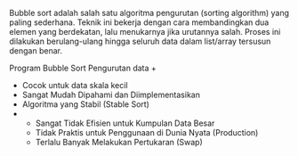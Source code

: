 
Bubble sort adalah salah satu algoritma pengurutan (sorting algorithm) yang paling sederhana. Teknik ini bekerja dengan cara membandingkan dua elemen yang berdekatan, lalu menukarnya jika urutannya salah. Proses ini dilakukan berulang-ulang hingga seluruh data dalam list/array tersusun dengan benar. 

Program Bubble Sort Pengurutan data 
+
  - Cocok untuk data skala kecil
  - Sangat Mudah Dipahami dan Diimplementasikan
  - Algoritma yang Stabil (Stable Sort)
-
  - Sangat Tidak Efisien untuk Kumpulan Data Besar
  - Tidak Praktis untuk Penggunaan di Dunia Nyata (Production)
  - Terlalu Banyak Melakukan Pertukaran (Swap)

